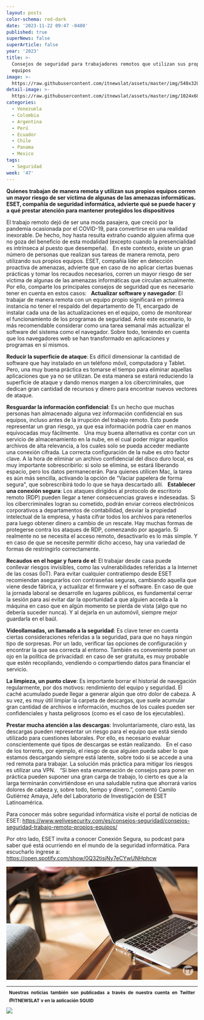 ```yaml
---
layout: posts
color-schema: red-dark
date: '2023-11-22 09:47 -0400'
published: true
superNews: false
superArticle: false
year: '2023'
title: >-
  Consejos de seguridad para trabajadores remotos que utilizan sus propios
  equipos
image: >-
  https://raw.githubusercontent.com/itnewslat/assets/master/img/540x320/Remoto-trabajos-p.jpg
detail-image: >-
  https://raw.githubusercontent.com/itnewslat/assets/master/img/1024x680/Remoto-trabajos-g.jpg
categories:
  - Venezuela
  - Colombia
  - Argentina
  - Perú
  - Ecuador
  - Chile
  - Panama
  - Mexico
tags:
  - Seguridad
week: '47'
---
```

**Quienes trabajan de manera remota y utilizan sus propios equipos corren un mayor riesgo de ser víctima de algunas de las amenazas informáticas. ESET, compañía de seguridad informática, advierte qué se puede hacer y a qué prestar atención para mantener protegidos los dispositivos**

El trabajo remoto dejó de ser una moda pasajera, que creció por la pandemia ocasionada por el COVID-19, para convertirse en una realidad inexorable. De hecho, hoy hasta resulta extraño cuando alguien afirma que no goza del beneficio de esta modalidad (excepto cuando la presencialidad es intrínseca al puesto que desempeña).
 
En este contexto, existe un gran número de personas que realizan sus tareas de manera remota, pero utilizando sus propios equipos. ESET, compañía líder en detección proactiva de amenazas, advierte que en caso de no aplicar ciertas buenas prácticas y tomar los recaudos necesarios, corren un mayor riesgo de ser víctima de algunas de las amenazas informáticas que circulan actualmente. Por ello, comparte los principales consejos de seguridad que es necesario tener en cuenta en estos casos:
 
  **Actualizar software y navegador**: El trabajar de manera remota con un equipo propio significará en primera instancia no tener el respaldo del departamento de TI, encargado de instalar cada una de las actualizaciones en el equipo, como de monitorear el funcionamiento de los programas de seguridad. Ante este escenario, lo más recomendable considerar como una tarea semanal más actualizar el software del sistema como el navegador. Sobre todo, teniendo en cuenta que los navegadores web se han transformado en aplicaciones y programas en sí mismos.

  **Reducir la superficie de ataque**: Es difícil dimensionar la cantidad de software que hay instalado en un teléfono móvil, computadora y Tablet. Pero, una muy buena práctica es tomarse el tiempo para eliminar aquellas aplicaciones que ya no se utilizan. De esta manera se estará reduciendo la superficie de ataque y dando menos margen a los cibercriminales, que dedican gran cantidad de recursos y dinero para encontrar nuevos vectores de ataque.

  **Resguardar la información confidencial**: Es un hecho que muchas personas han almacenado alguna vez información confidencial en sus equipos, incluso antes de la irrupción del trabajo remoto. Esto puede representar un gran riesgo, ya que esa información podría caer en manos equivocadas muy fácilmente.
 
Una muy buena alternativa es contar con un servicio de almacenamiento en la nube, en el cual poder migrar aquellos archivos de alta relevancia, a los cuales solo se pueda acceder mediante una conexión cifrada. La correcta configuración de la nube es otro factor clave. A la hora de eliminar un archivo confidencial del disco duro local, es muy importante sobrescribirlo: si solo se elimina, se estará liberando espacio, pero los datos permanecerán. Para quienes utilicen Mac, la tarea es aún más sencilla, activando la opción de “Vaciar papelera de forma segura", que sobrescribirá todo lo que se haya descartado allí.
 
  **Establecer una conexión segura**: Los ataques dirigidos al protocolo de escritorio remoto (RDP) pueden llegar a tener consecuencias graves e indeseadas. Si los cibercriminales logran su cometido, podrán enviar correos electrónicos corporativos a departamentos de contabilidad, desviar la propiedad intelectual de la empresa, y hasta cifrar todos los archivos para retenerlos para luego obtener dinero a cambio de un rescate. Hay muchas formas de protegerse contra los ataques de RDP, comenzando por apagarlo. Si realmente no se necesita el acceso remoto, desactivarlo es lo más simple. Y en caso de que se necesite permitir dicho acceso, hay una variedad de formas de restringirlo correctamente.

  **Recaudos en el hogar y fuera de el**: El trabajar desde casa puede conllevar riesgos invisibles, como las vulnerabilidades referidas a la Internet de las cosas (IoT). Para evitar cualquier contratiempo desde ESET recomiendan asegurarlos con contraseñas seguras, cambiando aquella que viene desde fábrica, y actualizar el firmware y el software. En caso de que la jornada laboral se desarrolle en lugares públicos, es fundamental cerrar la sesión para así evitar dar la oportunidad a que alguien acceda a la máquina en caso que en algún momento se pierda de vista (algo que no debería suceder nunca). Y al dejarla en un automóvil, siempre mejor guardarla en el baúl.

  **Videollamadas, un llamado a la seguridad**: Es clave tener en cuenta ciertas consideraciones referidas a la seguridad, para que no haya ningún tipo de sorpresas. Por un lado, verificar las opciones de configuración y encontrar la que sea correcta al entorno. También es conveniente poner un ojo en la política de privacidad: en caso de ser gratuita, es muy probable que estén recopilando, vendiendo o compartiendo datos para financiar el servicio.

  **La limpieza, un punto clave**: Es importante borrar el historial de navegación regularmente, por dos motivos: rendimiento del equipo y seguridad. El caché acumulado puede llegar a generar algún que otro dolor de cabeza. A su vez, es muy útil limpiar la carpeta de descargas, que suele acumular gran cantidad de archivos e información, muchos de los cuales pueden ser confidenciales y hasta peligrosos (como es el caso de los ejecutables).

  **Prestar mucha atención a las descargas**: Involuntariamente, claro está, las descargas pueden representar un riesgo para el equipo que está siendo utilizado para cuestiones laborales. Por ello, es necesario evaluar conscientemente qué tipos de descargas se están realizando.
 
En el caso de los torrents, por ejemplo, el riesgo de que alguien pueda saber lo que estamos descargando siempre está latente, sobre todo si se accede a una red remota para trabajar. La solución más práctica para mitigar los riesgos es utilizar una VPN.
 
“Si bien esta enumeración de consejos para poner en práctica pueden suponer una gran carga de trabajo, lo cierto es que a la larga terminarán convirtiéndose en una saludable rutina que ahorrará varios dolores de cabeza y, sobre todo, tiempo y dinero.”, comentó Camilo Gutiérrez Amaya, Jefe del Laboratorio de Investigación de ESET Latinoamérica.

Para conocer más sobre seguridad informática visite el portal de noticias de ESET: https://www.welivesecurity.com/es/consejos-seguridad/consejos-seguridad-trabajo-remoto-propios-equipos/

Por otro lado, ESET invita a conocer Conexión Segura, su podcast para saber qué está ocurriendo en el mundo de la seguridad informática. Para escucharlo ingrese a: https://open.spotify.com/show/0Q32tisjNy7eCYwUNHphcw

![](https://raw.githubusercontent.com/itnewslat/assets/master/img/540x320/Remoto-trabajos-p.jpg)

<table style="height: 42px;" width="569">
<tbody>
<tr>
<td style="text-align: justify;"><sub><strong>Nuestras noticias también son publicadas a través de nuestra cuenta en Twitter <a href="https://twitter.com/itnewslat?lang=es">@ITNEWSLAT</a> y en la aplicación <a href="https://squidapp.co/en/">SQUID</a></strong></sub></td>
</tr>
</tbody>
</table>

<img src="https://tracker.metricool.com/c3po.jpg?hash=56f88a41e39ab42c063cc51676587a04"/>